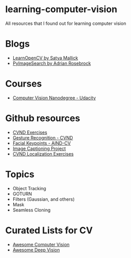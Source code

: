# learning-computer-vision
All resources that I found out for learning computer vision

# Blogs
- [LearnOpenCV by Satya Mallick](https://github.com/spmallick/learnopencv)
- [PyImageSearch by Adrian Rosebrock](https://pyimagesearch.com)

# Courses
- [Computer Vision Nanodegree - Udacity](https://www.udacity.com/course/computer-vision-nanodegree--nd891)

# Github resources
- [CVND Exercises](https://github.com/udacity/CVND_Exercises)
- [Gesture Recognition - CVND](https://github.com/udacity/CVND---Gesture-Recognition)
- [Facial Keypoints - AIND-CV](https://github.com/udacity/AIND-CV-FacialKeypoints)
- [Image Captioning Project](https://github.com/udacity/CVND---Image-Captioning-Project)
- [CVND Localization Exercises](https://github.com/udacity/CVND_Localization_Exercises)

# Topics
- Object Tracking
- GOTURN
- Filters (Gaussian, and others)
- Mask
- Seamless Cloning

# Curated Lists for CV
- [Awesome Computer Vision](https://github.com/jbhuang0604/awesome-computer-vision)
- [Awesome Deep Vision](https://github.com/kjw0612/awesome-deep-vision)
